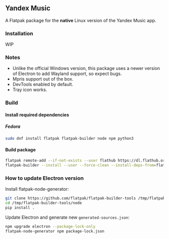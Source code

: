 ## Yandex Music

<!-- собранный на коленке -->

A Flatpak package for the **native** Linux version of the Yandex Music app.

### Installation

WIP

### Notes

- Unlike the official Windows version, this package uses a newer version of Electron to add Wayland support, so expect bugs.
- Mpris support out of the box.
- DevTools enabled by default.
- Tray icon works.

### Build

#### Install required dependencies

##### Fedora

```bash
sudo dnf install flatpak flatpak-builder node npm python3
```

#### Build package

```bash
flatpak remote-add --if-not-exists --user flathub https://dl.flathub.org/repo/flathub.flatpakrepo
flatpak-builder --install --user --force-clean --install-deps-from=flathub build ru.yandex.music.yml
```

### How to update Electron version

Install flatpak-node-generator:

```bash
git clone https://github.com/flatpak/flatpak-builder-tools /tmp/flatpak-builder-tools
cd /tmp/flatpak-builder-tools/node
pip install .
```

Update Electron and generate new `generated-sources.json`:

```bash
npm upgrade electron --package-lock-only
flatpak-node-generator npm package-lock.json
```